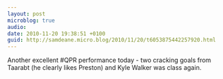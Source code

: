 ```yaml
---
layout: post
microblog: true
audio: 
date: 2010-11-20 19:38:51 +0100
guid: http://samdeane.micro.blog/2010/11/20/t6053875442257920.html
---
```

Another excellent #QPR performance today - two cracking goals from Taarabt (he clearly likes Preston) and Kyle Walker was class again.
